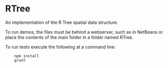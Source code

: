 # RTree
An implementation of the R Tree spatial data structure.

To run demos, the files must be behind a webserver, such as in NetBeans or place the contents of the main folder in a folder named RTree.

To run tests execute the following at a command line:
```
	npm install
	grunt
```
